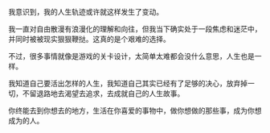 我意识到，我的人生轨迹或许就这样发生了变动。

我一直对自由散漫有浪漫化的理解和向往，但我当下确实处于一段焦虑和迷茫中，并同时被被现实狠狠鞭挞。这真的是个艰难的选择。

不过，很多事情就像是游戏的关卡设计，太简单太难都会没什么意思，人生也是一样。

我知道自己要活出怎样的人生，我知道自己其实已经有了足够的决心，放弃掉一切，不留退路地去渴望去追求，去成就自己的人生故事。

你终能去到你想去的地方，生活在你喜爱的事物中，做你想做的那些事，成为你想成为的人。
